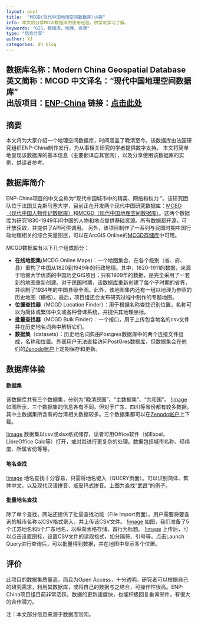 ```yaml
---
layout: post
title:  "MCGD(现代中国地理空间数据库)小探"
info: 本文将分享MCGD数据库的使用经验，供学友学习了解。
keywords: "GIS，数据库，地理，资源"
type: "信息分享"
author: XJ
categories: dh_blog
---
```


数据库名称：Modern China Geospatial Database
英文简称：MCGD
中文译名：“现代中国地理空间数据库”  
出版项目：[ENP-China](https://www.enpchina.eu/)
链接：[点击此处](https://analytics.huma-num.fr/enpchina/MCGD_interface/)
---


## 摘要
本文将为大家介绍一个地理空间数据库，时间涵盖了晚清至今。该数据库由法国研究组织ENP-China制作发行，为从事相关研究的学者提供数字支持。
本文将简单地呈现该数据库的基本信息（主要翻译自其官网），以及分享使用该数据库的实例，供读者参考。

## 数据库简介
ENP-China项目的中文全称为“现代中国城市中的精英、网络和权力 ”。该研究团队位于法国艾克斯马塞大学，目前正在开发两个现代中国研究数据库：[MCBD（现代中国人物传记数据库）](https://enepchina.hypotheses.org/3524)和[MCGD（现代中国地理空间数据库）](https://analytics.huma-num.fr/enpchina/MCGD_interface/)。这两个数据库为研究1830-1949年间中国的人物和地点提供基础资源。所有数据都开源，可开放获取，并提供了API可供调用。
另外，该项目制作了一系列与民国时期中国行政地理相关的综合矢量图层，可以在ArcGIS Online的[MCGD存储库](https://mapservices.huma-num.fr/p/home/webmap/viewer.html?webmap=a62de31ec70646b58667809bc2d6bf68)中可用。

MCGD数据库有以下几个组成部分：
* **在线地图集**(MCDG Online Maps)：一个地图集合，在各个级别（省、府、县）重构了中国从1820到1949年的行政地理。其中，1820-1911的数据，来源于哈佛大学优质的中国历史GIS项目；只有1909年的数据，是完全采用了一套新的地图重新创建。对于民国时期，该数据库重新创建了每个子时期的省界，并绘制了1934年的中国县级全图。此外，该地图集内还有一组以地理为参照的历史地图（栅格）。最后，项目组还会发布研究过程中制作的专题地图。
* **位置查找器**（MCGD Location Finder）：用于根据名称查找识别位置，名称可以为简体或繁体中文或各种音译系统，并提供其地理坐标。
* **批量查找器**（MCGD Bulk Finder）：一个接口，用于上传包含地名的csv文件并在历史地名词典中解析它们。
* **数据集**（datasets）：历史地名词典由Postgres数据库中的两个连接文件组成，名称和位置。外部用户无法直接访问PostGres数据库，但数据集会在他们的[Zenodo帐户](https://zenodo.org/communities/enp-china/?page=1&size=20)上定期保存和更新。

## 数据库体验
#### 数据集
该数据库共有三个数据集，分别为“晚清民国”、“主数据集”、“共和国”。
[!image](/pics/2022-04-15-MCGD介绍/dataset.jpg)
如图所示，三个数据集的信息各有不同，但对于广东、四川等省份都有较多数据。其中主数据集所含有的台湾相关数据较多。三个数据集都可以在[Zenodo帐户](https://zenodo.org/communities/enp-china/?page=1&size=20)上下载。

[!image](/pics/2022-04-15-MCGD介绍/dataset_csv.jpg)
数据集以csv或xlsx格式储存，读者可用Office软件（如Excel，LibreOffice Calc等）打开，或对其进行更复杂的处理。数据包括城市名称、经纬度、所属省份等等。

#### 地名查找
[!image](/pics/2022-04-15-MCGD介绍/wuchang.jpg)
地名查找十分容易，只需将地名键入（QUERY页面）。可以识别简体、繁体中文，以及现代汉语拼音、威妥玛式拼音。上图为查找“武昌”的例子。

#### 批量地名查找
除了单个查找，网站还提供了批量查找功能（File Import页面）。用户需要将要查询的城市名称以CSV格式录入，并上传该CSV文件。
[!image](/pics/2022-04-15-MCGD介绍/CSV.jpg)
如图，我们准备了5个江苏地名和5个广东地名，以纵向表格存储，首行为标题。
[!image](/pics/2022-04-15-MCGD介绍/jiangsu.jpg)
上传后，可以点击设置图标，设置CSV文件的读取格式，如分隔符、引号等。点击Launch Query进行查询后，可以批量得到数据，并在地图中显示多个位置。

## 评价
此项目的数据集质量高，而且为Open Access，十分透明。研究者可以根据自己的研究需求，利用其数据库，或将自己的数据与之结合，可操作性很高。ENP-China项目组目前非常活跃，数据的更新速度快，也能积极回复垂询邮件，有很大的合作潜力。


注：本文部分信息来源于数据库官网。